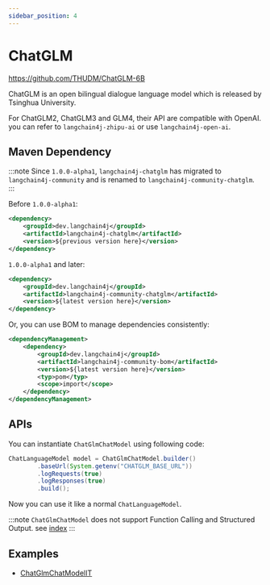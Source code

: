 ```yaml
---
sidebar_position: 4
---
```


# ChatGLM

https://github.com/THUDM/ChatGLM-6B

ChatGLM is an open bilingual dialogue language model which is released by Tsinghua University.

For ChatGLM2, ChatGLM3 and GLM4, their API are compatible with OpenAI. you can refer to `langchain4j-zhipu-ai` or use `langchain4j-open-ai`.

## Maven Dependency

:::note
Since `1.0.0-alpha1`, `langchain4j-chatglm` has migrated to `langchain4j-community` and is renamed to `langchain4j-community-chatglm`.
:::

Before `1.0.0-alpha1`:

```xml
<dependency>
    <groupId>dev.langchain4j</groupId>
    <artifactId>langchain4j-chatglm</artifactId>
    <version>${previous version here}</version>
</dependency>
```

`1.0.0-alpha1` and later:

```xml
<dependency>
    <groupId>dev.langchain4j</groupId>
    <artifactId>langchain4j-community-chatglm</artifactId>
    <version>${latest version here}</version>
</dependency>
```

Or, you can use BOM to manage dependencies consistently:

```xml
<dependencyManagement>
    <dependency>
        <groupId>dev.langchain4j</groupId>
        <artifactId>langchain4j-community-bom</artifactId>
        <version>${latest version here}</version>
        <typ>pom</typ>
        <scope>import</scope>
    </dependency>
</dependencyManagement>
```


## APIs

You can instantiate `ChatGlmChatModel` using following code:

```java
ChatLanguageModel model = ChatGlmChatModel.builder()
        .baseUrl(System.getenv("CHATGLM_BASE_URL"))
        .logRequests(true)
        .logResponses(true)
        .build();
```

Now you can use it like a normal `ChatLanguageModel`.

:::note
`ChatGlmChatModel` does not support Function Calling and Structured Output. see [index](index.md)
:::

## Examples

- [ChatGlmChatModelIT](https://github.com/langchain4j/langchain4j-community/blob/main/models/langchain4j-community-chatglm/src/test/java/dev/langchain4j/community/model/chatglm/ChatGlmChatModelIT.java)

